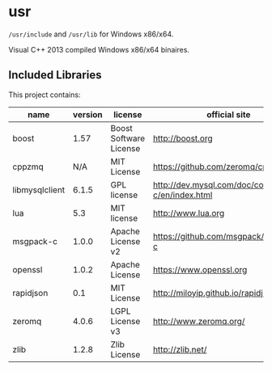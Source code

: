 # usr

`/usr/include` and `/usr/lib` for Windows x86/x64.

Visual C++ 2013 compiled Windows x86/x64 binaires.

## Included Libraries

This project contains:

name          | version  | license                  | official site
--------------|----------|--------------------------|------------------
boost         | 1.57     | Boost Software License   | http://boost.org
cppzmq        | N/A      | MIT License              | https://github.com/zeromq/cppzmq
libmysqlclient| 6.1.5    | GPL license              | http://dev.mysql.com/doc/connector-c/en/index.html
lua           | 5.3      | MIT license              | http://www.lua.org
msgpack-c     | 1.0.0    | Apache License v2        | https://github.com/msgpack/msgpack-c
openssl       | 1.0.2    | Apache License           | https://www.openssl.org
rapidjson     | 0.1      | MIT License              | http://miloyip.github.io/rapidjson/
zeromq        | 4.0.6    | LGPL License v3          | http://www.zeromq.org/
zlib          | 1.2.8    | Zlib License             | http://zlib.net/
